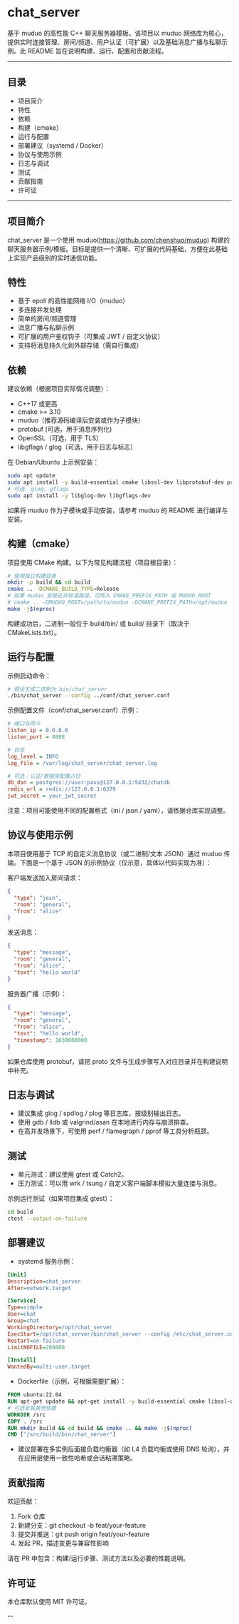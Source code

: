 # chat_server

基于 muduo 的高性能 C++ 聊天服务器模板。该项目以 muduo 网络库为核心，提供实时连接管理、房间/频道、用户认证（可扩展）以及基础消息广播与私聊示例。此 README 旨在说明构建、运行、配置和贡献流程。

---

## 目录

- 项目简介
- 特性
- 依赖
- 构建（cmake）
- 运行与配置
- 部署建议（systemd / Docker）
- 协议与使用示例
- 日志与调试
- 测试
- 贡献指南
- 许可证

---

## 项目简介

chat_server 是一个使用 muduo(https://github.com/chenshuo/muduo) 构建的聊天服务器示例/模板。目标是提供一个清晰、可扩展的代码基础，方便在此基础上实现产品级别的实时通信功能。

## 特性

- 基于 epoll 的高性能网络 I/O（muduo）
- 多连接并发处理
- 简单的房间/频道管理
- 消息广播与私聊示例
- 可扩展的用户鉴权钩子（可集成 JWT / 自定义协议）
- 支持将消息持久化到外部存储（需自行集成）

## 依赖

建议依赖（根据项目实际情况调整）：

- C++17 或更高
- cmake >= 3.10
- muduo（推荐源码编译后安装或作为子模块）
- protobuf (可选，用于消息序列化)
- OpenSSL（可选，用于 TLS）
- libgflags / glog（可选，用于日志与标志）

在 Debian/Ubuntu 上示例安装：

```bash
sudo apt update
sudo apt install -y build-essential cmake libssl-dev libprotobuf-dev protobuf-compiler 
# 可选: glog, gflags
sudo apt install -y libglog-dev libgflags-dev
```

如果将 muduo 作为子模块或手动安装，请参考 muduo 的 README 进行编译与安装。

## 构建（cmake）

项目使用 CMake 构建。以下为常见构建流程（项目根目录）：

```bash
# 使用独立构建目录
mkdir -p build && cd build
cmake .. -DCMAKE_BUILD_TYPE=Release 
# 如果 muduo 安装在非标准路径，可传入 CMAKE_PREFIX_PATH 或 MUDUO_ROOT
# cmake .. -DMUDUO_ROOT=/path/to/muduo -DCMAKE_PREFIX_PATH=/opt/muduo
make -j$(nproc)
```

构建成功后，二进制一般位于 build/bin/ 或 build/ 目录下（取决于 CMakeLists.txt）。

## 运行与配置

示例启动命令：

```bash
# 假设生成二进制为 bin/chat_server
./bin/chat_server --config ../conf/chat_server.conf
```

示例配置文件（conf/chat_server.conf）示例：

```ini
# 端口与网卡
listen_ip = 0.0.0.0
listen_port = 8888

# 日志
log_level = INFO
log_file = /var/log/chat_server/chat_server.log

# 可选：认证/数据库配置占位
db_dsn = postgres://user:pass@127.0.0.1:5432/chatdb
redis_url = redis://127.0.0.1:6379
jwt_secret = your_jwt_secret
```

注意：项目可能使用不同的配置格式（ini / json / yaml），请依据仓库实现调整。

## 协议与使用示例

本项目使用基于 TCP 的自定义消息协议（或二进制/文本 JSON）通过 muduo 传输。下面是一个基于 JSON 的示例协议（仅示意，具体以代码实现为准）：

客户端发送加入房间请求：

```json
{
  "type": "join",
  "room": "general",
  "from": "alice"
}
```

发送消息：

```json
{
  "type": "message",
  "room": "general",
  "from": "alice",
  "text": "hello world"
}
```

服务器广播（示例）：

```json
{
  "type": "message",
  "room": "general",
  "from": "alice",
  "text": "hello world",
  "timestamp": 1630000000
}
```

如果仓库使用 protobuf，请把 proto 文件与生成步骤写入对应目录并在构建说明中补充。

## 日志与调试

- 建议集成 glog / spdlog / plog 等日志库，按级别输出日志。
- 使用 gdb / lldb 或 valgrind/asan 在本地进行内存与崩溃排查。
- 在高并发场景下，可使用 perf / flamegraph / pprof 等工具分析瓶颈。

## 测试

- 单元测试：建议使用 gtest 或 Catch2。
- 压力测试：可以用 wrk / tsung / 自定义客户端脚本模拟大量连接与消息。

示例运行测试（如果项目集成 gtest）：

```bash
cd build
ctest --output-on-failure
```

## 部署建议

- systemd 服务示例：

```ini
[Unit]
Description=chat_server
After=network.target

[Service]
Type=simple
User=chat
Group=chat
WorkingDirectory=/opt/chat_server
ExecStart=/opt/chat_server/bin/chat_server --config /etc/chat_server.conf
Restart=on-failure
LimitNOFILE=200000

[Install]
WantedBy=multi-user.target
```

- Dockerfile（示例，可根据需要扩展）：

```dockerfile
FROM ubuntu:22.04
RUN apt-get update && apt-get install -y build-essential cmake libssl-dev libprotobuf-dev protobuf-compiler 
# 可选安装其他依赖
WORKDIR /src
COPY . /src
RUN mkdir build && cd build && cmake .. && make -j$(nproc)
CMD ["/src/build/bin/chat_server"]
```

- 建议部署在多实例后面接负载均衡器（如 L4 负载均衡或使用 DNS 轮询），并在应用层使用一致性哈希或会话粘滞策略。

## 贡献指南

欢迎贡献：
1. Fork 仓库
2. 新建分支：git checkout -b feat/your-feature
3. 提交并推送：git push origin feat/your-feature
4. 发起 PR，描述变更与兼容性影响

请在 PR 中包含：构建/运行步骤、测试方法以及必要的性能说明。

## 许可证

本仓库默认使用 MIT 许可证。

--
